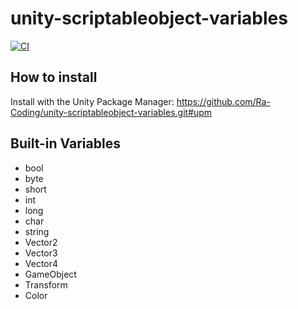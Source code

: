 # unity-scriptableobject-variables

[![CI](https://github.com/Ra-Coding/unity-scriptableobject-variables/actions/workflows/ci.yml/badge.svg)](https://github.com/Ra-Coding/unity-scriptableobject-variables/actions/workflows/ci.yml)

## How to install

Install with the Unity Package Manager: https://github.com/Ra-Coding/unity-scriptableobject-variables.git#upm 

## Built-in Variables

- bool
- byte
- short
- int
- long
- char
- string
- Vector2
- Vector3
- Vector4
- GameObject
- Transform
- Color
